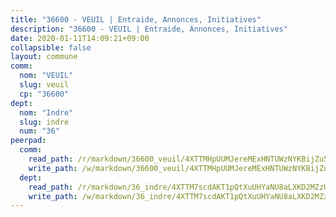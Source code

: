 ```yaml
---
title: "36600 - VEUIL | Entraide, Annonces, Initiatives"
description: "36600 - VEUIL | Entraide, Annonces, Initiatives"
date: 2020-01-11T14:09:21+09:00
collapsible: false
layout: commune
comm:
  nom: "VEUIL"
  slug: veuil
  cp: "36600"
dept:
  nom: "Indre"
  slug: indre
  num: "36"
peerpad:
  comm:
    read_path: /r/markdown/36600_veuil/4XTTMHpUUMJereMExHNTUWzNYKBijZu55d3whCrp72o9oU55u
    write_path: /w/markdown/36600_veuil/4XTTMHpUUMJereMExHNTUWzNYKBijZu55d3whCrp72o9oU55u-K3TgUp4mWjXBGeqUe3KfftvAffzpiV83ypCEF9X7kqZsmRSbx67yKziWTQeXKJ2iBBDjS84j9KdxevSg9XWFA61RpY4VBcXP9VdVAkWscPrLx7gArAwTKLhYMubBBGTj2LVx8uUF
  dept:
    read_path: /r/markdown/36_indre/4XTTM7scdAKT1pQtXuUHYaNU8aLXKD2MZzUyDRUiaoLJH1te1
    write_path: /w/markdown/36_indre/4XTTM7scdAKT1pQtXuUHYaNU8aLXKD2MZzUyDRUiaoLJH1te1-K3TgUJm9AdSDNtPtmMKFa5Tiw77X4i7zf6CsTYrtgVdahxAwuJV6RAfi8dWyH9wrbVDRxjX7knrwwECg7WApeuWQ945kurMeJLQeKJv4CQZseab78J3HMioZhgr2H44E9b6FqBoT
---
```


